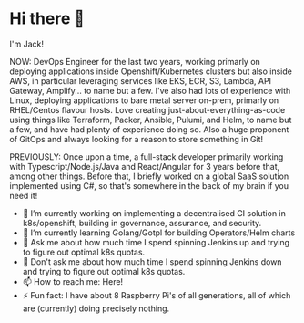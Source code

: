 # Hi there 👋

I'm Jack!

NOW: DevOps Engineer for the last two years, working primarly on deploying applications inside Openshift/Kubernetes clusters but also inside AWS, in particular leveraging services like EKS, ECR, S3, Lambda, API Gateway, Amplify... to name but a few. I've also had lots of experience with Linux, deploying applications to bare metal server on-prem, primarly on RHEL/Centos flavour hosts. Love creating just-about-everything-as-code using things like Terraform, Packer, Ansible, Pulumi, and Helm, to name but a few, and have had plenty of experience doing so. Also a huge proponent of GitOps and always looking for a reason to store something in Git!

PREVIOUSLY: Once upon a time, a full-stack developer primarily working with Typescript/Node.js/Java and React/Angular for 3 years before that, among other things. Before that, I briefly worked on a global SaaS solution implemented using C#, so that's somewhere in the back of my brain if you need it!

- 🔭 I’m currently working on implementing a decentralised CI solution in k8s/openshift, building in governance, assurance, and security.
- 🌱 I’m currently learning Golang/Gotpl for building Operators/Helm charts
- 💬 Ask me about how much time I spend spinning Jenkins up and trying to figure out optimal k8s quotas.
- 💬 Don't ask me about how much time I spend spinning Jenkins down and trying to figure out optimal k8s quotas.
- 📫 How to reach me: Here!
- ⚡ Fun fact: I have about 8 Raspberry Pi's of all generations, all of which are (currently) doing precisely nothing.
